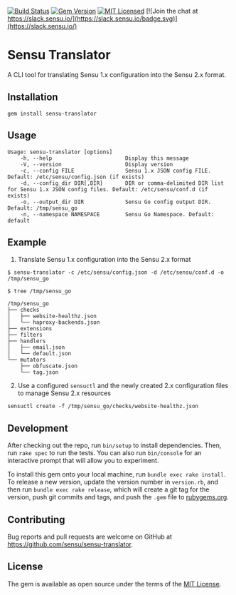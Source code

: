 [![Build Status](https://travis-ci.org/sensu/sensu-translator.svg?branch=master)](https://travis-ci.org/sensu/sensu-translator)
[![Gem Version](https://img.shields.io/gem/v/sensu-translator.svg)](https://github.com/sensu/sensu-translator/blob/master/CHANGELOG.md)
[![MIT Licensed](https://img.shields.io/github/license/sensu/sensu-translator.svg)](https://raw.githubusercontent.com/sensu/sensu-translator/master/LICENSE)
[![Join the chat at https://slack.sensu.io/](https://slack.sensu.io/badge.svg)](https://slack.sensu.io/)

# Sensu Translator

A CLI tool for translating Sensu 1.x configuration into the Sensu 2.x format.

## Installation

`gem install sensu-translator`

## Usage

```
Usage: sensu-translator [options]
    -h, --help                       Display this message
    -V, --version                    Display version
    -c, --config FILE                Sensu 1.x JSON config FILE. Default: /etc/sensu/config.json (if exists)
    -d, --config_dir DIR[,DIR]       DIR or comma-delimited DIR list for Sensu 1.x JSON config files. Default: /etc/sensu/conf.d (if exists)
    -o, --output_dir DIR             Sensu Go config output DIR. Default: /tmp/sensu_go
    -n, --namespace NAMESPACE        Sensu Go Namespace. Default: default
```

## Example

1. Translate Sensu 1.x configuration into the Sensu 2.x format

```
$ sensu-translator -c /etc/sensu/config.json -d /etc/sensu/conf.d -o /tmp/sensu_go

$ tree /tmp/sensu_go

/tmp/sensu_go
├── checks
│   ├── website-healthz.json
│   └── haproxy-backends.json
├── extensions
├── filters
├── handlers
│   ├── email.json
│   └── default.json
└── mutators
    ├── obfuscate.json
    └── tag.json
```

2. Use a configured `sensuctl` and the newly created 2.x configuration files to manage Sensu 2.x resources

```
sensuctl create -f /tmp/sensu_go/checks/website-healthz.json
```

## Development

After checking out the repo, run `bin/setup` to install dependencies. Then, run `rake spec` to run the tests. You can also run `bin/console` for an interactive prompt that will allow you to experiment.

To install this gem onto your local machine, run `bundle exec rake install`. To release a new version, update the version number in `version.rb`, and then run `bundle exec rake release`, which will create a git tag for the version, push git commits and tags, and push the `.gem` file to [rubygems.org](https://rubygems.org).

## Contributing

Bug reports and pull requests are welcome on GitHub at https://github.com/sensu/sensu-translator.

## License

The gem is available as open source under the terms of the [MIT License](http://opensource.org/licenses/MIT).
